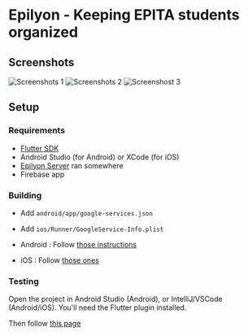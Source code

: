 # Epilyon - Keeping EPITA students organized

## Screenshots

![Screenshots 1](https://cdn.discordapp.com/attachments/447725868140331019/679128058254589993/2020-02-18-014910_824x419_scrot.png)
![Screenshots 2](https://cdn.discordapp.com/attachments/447725868140331019/679128060162736138/2020-02-18-014931_825x416_scrot.png)
![Screenshost 3](https://cdn.discordapp.com/attachments/447725868140331019/679128061400186912/2020-02-18-015141_207x438_scrot.png)

## Setup

### Requirements

- [Flutter SDK](https://flutter.dev/docs/get-started/install)
- Android Studio (for Android) or XCode (for iOS)
- [Epilyon Server](https://github.com/epilyon/epilyon_server) ran somewhere
- Firebase app

### Building

- Add `android/app/google-services.json`
- Add `ios/Runner/GoogleService-Info.plist`

- Android : Follow [those instructions](https://flutter.dev/docs/deployment/android)
- iOS : Follow [those ones](https://flutter.dev/docs/deployment/ios)

### Testing

Open the project in Android Studio (Android), or IntelliJ/VSCode (Android/iOS). You'll need the Flutter plugin installed.

Then follow [this page](https://flutter.dev/docs/get-started/test-drive)
